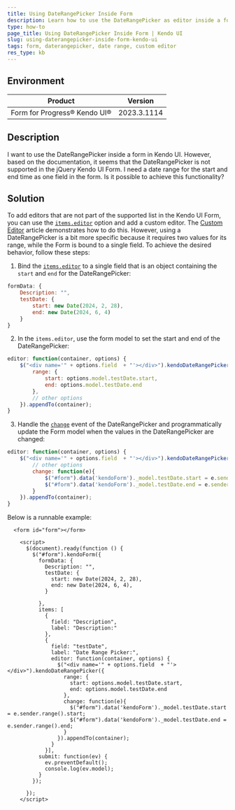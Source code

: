 ```yaml
---
title: Using DateRangePicker Inside Form
description: Learn how to use the DateRangePicker as editor inside a form in Kendo UI.
type: how-to
page_title: Using DateRangePicker Inside Form | Kendo UI
slug: using-daterangepicker-inside-form-kendo-ui
tags: form, daterangepicker, date range, custom editor
res_type: kb
---
```

## Environment
| Product | Version |
|---------|---------|
| Form for Progress® Kendo UI® | 2023.3.1114 |

## Description
I want to use the DateRangePicker inside a form in Kendo UI. However, based on the documentation, it seems that the DateRangePicker is not supported in the jQuery Kendo UI Form. I need a date range for the start and end time as one field in the form. Is it possible to achieve this functionality?

## Solution
To add editors that are not part of the supported list in the Kendo UI Form, you can use the [`items.editor`](/api/javascript/ui/form/configuration/items#itemseditor) option and add a custom editor. The [Custom Editor](https://docs.telerik.com/kendo-ui/controls/form/items#custom-editor) article demonstrates how to do this. However, using a DateRangePicker is a bit more specific because it requires two values for its range, while the Form is bound to a single field. To achieve the desired behavior, follow these steps:

1. Bind the [`items.editor`](/api/javascript/ui/form/configuration/items#itemseditor)  to a single field that is an object containing the `start` and `end` for the DateRangePicker:

```javascript
formData: {
    Description: "",
    testDate: {
        start: new Date(2024, 2, 28),
        end: new Date(2024, 6, 4)
    }
}
```

2. In the `items.editor`, use the form model to set the start and end of the DateRangePicker:

```javascript
editor: function(container, options) {                
    $("<div name='" + options.field  + "'></div>").kendoDateRangePicker({
        range: {
            start: options.model.testDate.start,
            end: options.model.testDate.end
        },
        // other options
    }).appendTo(container);
}
```

3. Handle the [`change`](/api/javascript/ui/daterangepicker/events/change) event of the DateRangePicker and programmatically update the Form model when the values in the DateRangePicker are changed:

```javascript
editor: function(container, options) {                
    $("<div name='" + options.field  + "'></div>").kendoDateRangePicker({
        // other options
        change: function(e){
            $("#form").data('kendoForm')._model.testDate.start = e.sender.range().start;
            $("#form").data('kendoForm')._model.testDate.end = e.sender.range().end;
        }
    }).appendTo(container);
}
```

Below is a runnable example:

```dojo
  <form id="form"></form>

    <script>
      $(document).ready(function () {
        $("#form").kendoForm({
          formData: {
            Description: "",
            testDate: {
              start: new Date(2024, 2, 28),
              end: new Date(2024, 6, 4),
            }

          },
          items: [
            {
              field: "Description",
              label: "Description:"             
            },
            {
              field: "testDate",
              label: "Date Range Picker:",
              editor: function(container, options) {                
                $("<div name='" + options.field  + "'></div>").kendoDateRangePicker({
                  range: {
                    start: options.model.testDate.start,
                    end: options.model.testDate.end
                  },
                  change: function(e){
                    $("#form").data('kendoForm')._model.testDate.start = e.sender.range().start;
                    $("#form").data('kendoForm')._model.testDate.end = e.sender.range().end;
                  }
                }).appendTo(container);
              }
            }],
          submit: function(ev) {   
            ev.preventDefault();
            console.log(ev.model);
          }
        });

      });
    </script>
```


